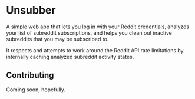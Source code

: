 Unsubber
========

A simple web app that lets you log in with your Reddit credentials, analyzes your list of subreddit subscriptions, and helps you clean out inactive subreddits that you may be subscribed to.

It respects and attempts to work around the Reddit API rate limitations by internally caching analyzed subreddit activity states.

Contributing
------------

Coming soon, hopefully.

